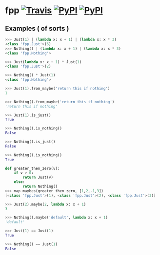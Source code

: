 # fpp [![Travis](https://img.shields.io/travis/faineance/fpp.svg?style=flat-square)](https://travis-ci.org/faineance/fpp) [![PyPI](https://img.shields.io/pypi/faineance/fpp.svg?style=flat-square)](https://pypi.python.org/pypi?name=fpp) [![PyPI](https://img.shields.io/pypi/faineance/fpp.svg?style=flat-square)](https://pypi.python.org/pypi?name=fpp)

## Examples ( of sorts )
```python
>>> Just(1) | (lambda x: x + 1) | (lambda x: x * 3)
<class 'fpp.Just'>(6)
>>> Nothing() | (lambda x: x + 1) | (lambda x: x * 3)
<class 'fpp.Nothing'>
```
```python
>>> Just(lambda x: x + 1) * Just(1)
<class 'fpp.Just'>(2)

>>> Nothing() * Just(1)
<class 'fpp.Nothing'>
```
```python
>>> Just(1).from_maybe('return this if nothing')
1

>>> Nothing().from_maybe('return this if nothing')
'return this if nothing'
```
```python
>>> Just(1).is_just()
True

>>> Nothing().is_nothing()
False

>>> Nothing().is_just()
False

>>> Nothing().is_nothing()
True
```
```python
def greater_then_zero(v):
    if v > 0:
        return Just(v)
    else:
        return Nothing()
>>> map_maybes(greater_then_zero, [1,2,-1,3])
[<class 'fpp.Just'>(1), <class 'fpp.Just'>(2), <class 'fpp.Just'>(3)]
```
```python
>>> Just(2).maybe(2, lambda x: x + 1)
3

>>> Nothing().maybe('default', lambda x: x + 1)
'default'
```
```python
>>> Just(1) == Just(1)
True

>>> Nothing() == Just(1)
False
```
